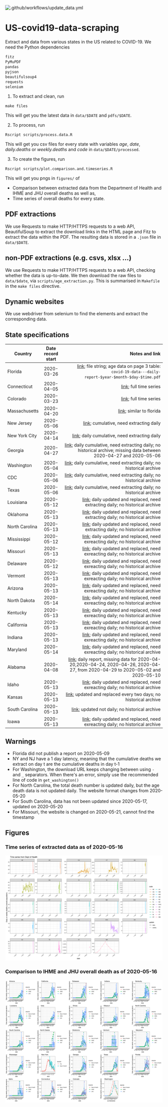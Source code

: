 ![.github/workflows/update_data.yml](https://github.com/MJHutchinson/US-covid19-data-scraping/workflows/.github/workflows/update_data.yml/badge.svg)

# US-covid19-data-scraping
Extract and data from various states in the US related to COVID-19. We need the Python dependencies
```
fitz
PyMuPDF
pandas
pyjson
beautifulsoup4
requests
selenium
```

1. To extract and clean, run
```
make files
```
This will get you the latest data in `data/$DATE` and `pdfs/$DATE`.

2. To process, run
```
Rscript scripts/process.data.R
```
This will get you csv files for every state with variables *age*, *date*, *daily.deaths* or *weekly.deaths* and *code* in `data/$DATE/processed`.

3. To create the figures, run
```
Rscript scripts/plot.comparison.and.timeseries.R
```
This will get you pngs in `figures/` of 
* Comparison between extracted data from the Department of Health and IHME and JHU overall deaths as well as,
* Time series of overall deaths for every state.


## PDF extractions
We use Requests to make HTTP/HTTPS requests to a web API, BeautifulSoup to extract the download links in the HTML page and Fitz to extract the data within the PDF. The resulting data is stored in a `.json` file in `data/$DATE`.

## non-PDF extractions (e.g. csvs, xlsx ...)

We use Requests to make HTTP/HTTPS requests to a web API, checking whether the data is up-to-date. We then download the raw files to `data/$date`, via `scripts/age_extraction.py`. This is summarised in `Makefile` in the `make files` directive.

## Dynamic websites

We use webdriver from selenium to find the elements and extract the corresponding data. 

## State specifications
| Country        | Date record start           | Notes and link  |
| ------------- |:-------------:| -----:|
| Florida| 2020-03-26 |[link](https://www.floridadisaster.org/covid19/covid-19-data-reports/); file string; age data on page 3 table: `covid-19-data---daily-report-$year-$month-$day-$time.pdf` |
| Connecticut| 2020-04-05 | [link](https://data.ct.gov/api/views/ypz6-8qyf/rows.csv); full time series|
| Colorado| 2020-03-23 | [link](https://data-cdphe.opendata.arcgis.com/datasets/cdphe-covid19-state-level-open-data-repository); full time series|
| Massachusetts| 2020-04-20 | [link](https://www.mass.gov/doc/covid-19-dashboard-april-20-2020/download); similar to florida |
| New Jersey| 2020-05-06 | [link](https://www.nj.gov/health/cd/documents/topics/NCOV/COVID_Confirmed_Case_Summary.pdf); cumulative, need extracting daily |
| New York City| 2020-04-14 | [link](https://www1.nyc.gov/assets/doh/downloads/pdf/imm/covid-19-deaths-confirmed-probable-daily-04142020.pdf); daily cumulative, need extracting daily|
| Georgia| 2020-04-27 | [link](https://ga-covid19.ondemand.sas.com/docs/ga_covid_data.zip); daily cumulative, need extracting daily; no historical archive; missing data between 2020-04-27 and 2020-05-06|
| Washington| 2020-05-04 | [link](https://www.doh.wa.gov/Portals/1/Documents/1600/coronavirus/data-tables/PUBLIC-CDC-Event-Date-SARS.xlsx); daily cumulative, need extracting daily; no historical archive|
| CDC| 2020-05-06 | [link](https://data.cdc.gov/api/views/9bhg-hcku/rows.csv); daily cumulative, need extracting daily; no historical archive|
| Texas| 2020-05-06 | [link](https://dshs.texas.gov/coronavirus/TexasCOVID19CaseCountData.xlsx); daily cumulative, need extracting daily; no historical archive|
| Louisiana| 2020-05-12| [link](http://ldh.la.gov/coronavirus/); daily updated and replaced, need extracting daily; no historical archive|
| Oklahoma| 2020-05-13| [link](https://looker-dashboards.ok.gov/embed/dashboards/42); daily updated and replaced, need extracting daily; no historical archive|
| North Carolina| 2020-05-13| [link](https://covid19.ncdhhs.gov/dashboard#by-age); daily updated and replaced, need extracting daily; no historical archive|
| Mississippi| 2020-05-12| [link](https://msdh.ms.gov/msdhsite/_static/14,0,420.html); daily updated and replaced, need exreacting daily; no historical archive|
| Missouri| 2020-05-13| [link](https://health.mo.gov/living/healthcondiseases/communicable/novel-coronavirus/results.php);  daily updated and replaced, need exreacting daily; no historical archive|
| Delaware| 2020-05-12| [link](https://myhealthycommunity.dhss.delaware.gov/locations/state); daily updated and replaced, need exreacting daily; no historical archive|
| Vermont| 2020-05-13| [link](https://vcgi.maps.arcgis.com/apps/opsdashboard/index.html#/6128a0bc9ae14e98a686b635001ef7a7); daily updated and replaced, need exreacting daily; no historical archive| 
| Arizona| 2020-05-13| [link](https://www.azdhs.gov/preparedness/epidemiology-disease-control/infectious-disease-epidemiology/covid-19/dashboards/index.php); daily updated and replaced, need exreacting daily; no historical archive| 
| North Dakota| 2020-05-14| [link](https://www.health.nd.gov/diseases-conditions/coronavirus/north-dakota-coronavirus-cases); daily updated and replaced, need exreacting daily; no historical archive| 
| Kentucky| 2020-05-13| [link](https://kygeonet.maps.arcgis.com/apps/opsdashboard/index.html#/543ac64bc40445918cf8bc34dc40e334); daily updated and replaced, need exreacting daily; no historical archive| 
| California| 2020-05-13| [link](https://public.tableau.com/views/COVID-19PublicDashboard/Covid-19Public?%3Aembed=y&%3Adisplay_count=no&%3AshowVizHome=no); daily updated and replaced, need exreacting daily; no historical archive| 
| Indiana| 2020-05-13| [link](https://www.coronavirus.in.gov/); daily updated and replaced, need exreacting daily; no historical archive| 
| Maryland| 2020-05-14| [link](https://coronavirus.maryland.gov/); daily updated and replaced, need exreacting daily; no historical archive| 
| Alabama| 2020-04-08| [link](https://www.alabamapublichealth.gov/covid19/); daily report, missing data for 2020-04-20,2020-04-24, 2020-04-26, 2020-04-27, from 2020-04-29 to 2020-05-02 and 2020-05-10|
| Idaho| 2020-05-13| [link](https://public.tableau.com/profile/idaho.division.of.public.health#!/vizhome/DPHIdahoCOVID-19Dashboard_V2/Story1); daily updated and replaced, need exreacting daily; no historical archive| 
| Kansas| 2020-05-13| [link](https://www.coronavirus.kdheks.gov/160/COVID-19-in-Kansas); updated and replaced every two days; no historical archive| 
| South Carolina| 2020-05-13| [link](https://www.scdhec.gov/infectious-diseases/viruses/coronavirus-disease-2019-covid-19/sc-demographic-data-covid-19); updated not daily; no historical archive| 
|Ioawa| 2020-05-13| [link](https://coronavirus.iowa.gov/pages/case-counts); daily updated and replaced, need exreacting daily; no historical archive| 



## Warnings
- Florida did not publish a report on 2020-05-09
- NY and NJ have a 1 day latency, meaning that the cumulative deaths we extract on day t are the cumulative deaths in day t-1
- For Washington, the download URL keeps changing between using `-` and `_` separators. When there's an error, simply use the recommended line of code in `get_washington()`
- For North Carolina, the total death number is updated daily, but the age death data is not updated daily. The website format changes from 2020-05-20 
- For South Carolina, data has not been updated since 2020-05-17, updated on 2020-05-20
- For Missouri, the website is changed on 2020-05-21, cannot find the timestamp

## Figures
### Time series of extracted data as of 2020-05-16
![](figures/time.series_allstates.png)

### Comparison to IHME and JHU overall death as of 2020-05-16
![](figures/comparison.ihme.jhu.depthealth_overall.png)
